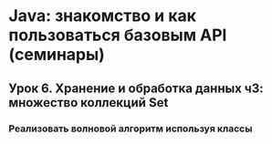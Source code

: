 # Java: знакомство и как пользоваться базовым API (семинары)


## Урок 6. Хранение и обработка данных ч3: множество коллекций Set


### Реализовать волновой алгоритм используя классы